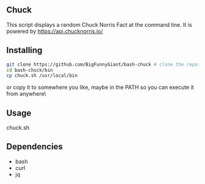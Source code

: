 ## Chuck

This script displays a random Chuck Norris Fact at the command line.
It is powered by https://api.chucknorris.io/
## Installing

```bash
git clone https://github.com/BigFunnyGiant/bash-chuck # clone the repository
cd bash-chuck/bin
cp chuck.sh /usr/local/bin
```
or copy it to somewhere you like, maybe in the PATH so you can execute it from anywhere\


## Usage
chuck.sh

## Dependencies
- bash
- curl
- jq
